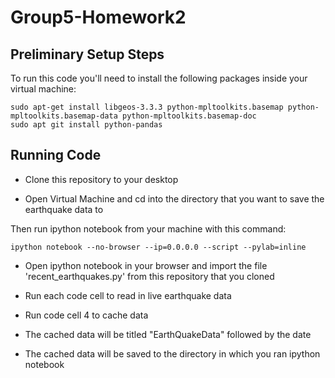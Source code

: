Group5-Homework2
================

Preliminary Setup Steps
-----------------------
To run this code you'll need to install the following packages
inside your virtual machine:

    sudo apt-get install libgeos-3.3.3 python-mpltoolkits.basemap python-mpltoolkits.basemap-data python-mpltoolkits.basemap-doc
    sudo apt git install python-pandas

Running Code
-------------

* Clone this repository to your desktop

* Open Virtual Machine and cd into the directory that you want to save the earthquake data to

Then run ipython notebook from your machine with this command:

    ipython notebook --no-browser --ip=0.0.0.0 --script --pylab=inline

* Open ipython notebook in your browser and import the file 'recent_earthquakes.py' from this repository that you cloned

* Run each code cell to read in live earthquake data

* Run code cell 4 to cache data

* The cached data will be titled "EarthQuakeData" followed by the date

* The cached data will be saved to the directory in which you ran ipython notebook
